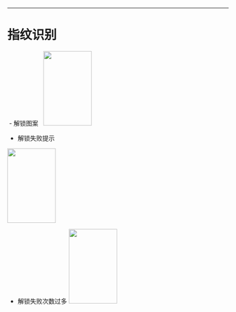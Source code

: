 
---

  # 指纹识别
  
  - 解锁图案
   <img src="https://github.com/wp521/fingerLock/blob/master/pic/show.png" width="110" height="170" alt=""/>

  - 解锁失败提示
   <img src="https://github.com/wp521/fingerLock/blob/master/pic/error.png" width="110" height="170" alt=""/>

- 解锁失败次数过多
  <img src="https://github.com/wp521/fingerLock/blob/master/pic/error_mas.png" width="110" height="170" alt=""/>
